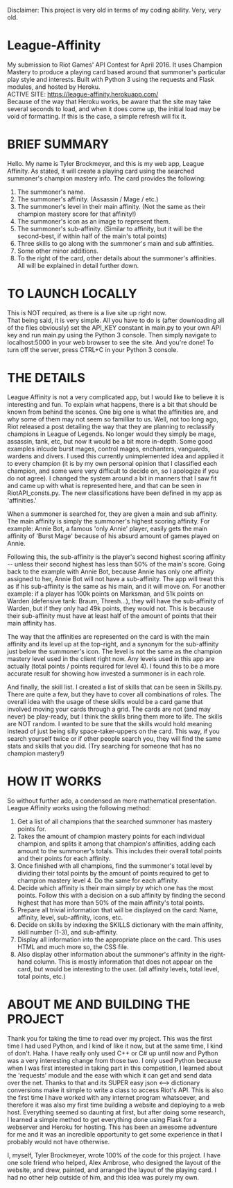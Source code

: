 Disclaimer: This project is very old in terms of my coding ability. Very, very old.

# League-Affinity
My submission to Riot Games' API Contest for April 2016. It uses Champion Mastery to produce a playing card based around that summoner's particular play style and interests. Built with Python 3 using the requests and Flask modules, and hosted by Heroku.  
ACTIVE SITE: https://league-affinity.herokuapp.com/  
Because of the way that Heroku works, be aware that the site may take several seconds to load, and when it does come up, the initial load may be void of formatting. If this is the case, a simple refresh will fix it.

# BRIEF SUMMARY
Hello. My name is Tyler Brockmeyer, and this is my web app, League Affinity. As stated, it will create a playing card using the searched summoner's champion mastery info. The card provides the following:  
1. The summoner's name.  
2. The summoner's affinity. (Assassin / Mage / etc.)  
3. The summoner's level in their main affinity. (Not the same as their champion mastery score for that affinity!)  
4. The summoner's icon as an image to represent them.  
5. The summoner's sub-affinity. (Similar to affinity, but it will be the second-best, if within half of the main's total points)  
6. Three skills to go along with the summoner's main and sub affinities.  
7. Some other minor additions.  
8. To the right of the card, other details about the summoner's affinities.  
All will be explained in detail further down.


# TO LAUNCH LOCALLY
This is NOT required, as there is a live site up right now.  
That being said, it is very simple. All you have to do is (after downloading all of the files obviously) set the API_KEY constant in main.py to your own API key and run main.py using the Python 3 console. Then simply navigate to localhost:5000 in your web browser to see the site. And you're done! To turn off the server, press CTRL+C in your Python 3 console.


# THE DETAILS
League Affinity is not a very complicated app, but I would like to believe it is interesting and fun. To explain what happens, there is a bit that should be known from behind the scenes. One big one is what the affinities are, and why some of them may not seem so familliar to us. Well, not too long ago, Riot released a post detailing the way that they are planning to reclassify champions in League of Legends. No longer would they simply be mage, assassin, tank, etc, but now it would be a bit more in-depth. Some good examples inlcude burst mages, control mages, enchanters, vanguards, wardens and divers. I used this currently unimplemented idea and applied it to every champion (it is by my own personal opinion that I classified each champion, and some were very difficult to decide on, so I apologize if you do not agree). I changed the system around a bit in manners that I saw fit and came up with what is represented here, and that can be seen in RiotAPI_consts.py. The new classifications have been defined in my app as 'affinities.' 

When a summoner is searched for, they are given a main and sub affinity. The main affinity is simply the summoner's highest scoring affinity. For example: Annie Bot, a famous 'only Annie' player, easily gets the main affinity of 'Burst Mage' because of his absurd amount of games played on Annie. 

Following this, the sub-affinity is the player's second highest scoring affinity -- unless their second highest has less than 50% of the main's score. Going back to the example with Annie Bot, because Annie has only one affinity assigned to her, Annie Bot will not have a sub-affinity. The app will treat this as if his sub-affinity is the same as his main, and it will move on. For another example: if a player has 100k points on Marksman, and 51k points on Warden (defensive tank: Braum, Thresh...), they will have the sub-affinity of Warden, but if they only had 49k points, they would not. This is because their sub-affinity must have at least half of the amount of points that their main affinity has.

The way that the affinities are represented on the card is with the main affinity and its level up at the top-right, and a synonym for the sub-affinity just below the summoner's icon. The level is not the same as the champion mastery level used in the client right now. Any levels used in this app are actually (total points / points required for level 4). I found this to be a more accurate result for showing how invested a summoner is in each role.

And finally, the skill list. I created a list of skills that can be seen in Skills.py. There are quite a few, but they have to cover all combinations of roles. The overall idea with the usage of these skills would be a card game that involved moving your cards through a grid. The cards are not (and may never) be play-ready, but I think the skills bring them more to life. The skills are NOT random. I wanted to be sure that the skills would hold meaning instead of just being silly space-taker-uppers on the card. This way, if you search yourself twice or if other people search you, they will find the same stats and skills that you did. (Try searching for someone that has no champion mastery!)


# HOW IT WORKS
So without further ado, a condensed an more mathematical presentation. League Affinity works using the following method:  
1. Get a list of all champions that the searched summoner has mastery points for.  
2. Takes the amount of champion mastery points for each individual champion, and splits it among that champion's affinities, adding each amount to the summoner's totals. This includes their overall total points and their points for each affinity.  
3. Once finished with all champions, find the summoner's total level by dividing their total points by the amount of points required to get to champion mastery level 4. Do the same for each affinity.  
4. Decide which affinity is their main simply by which one has the most points. Follow this with a decision on a sub affinity by finding the second highest that has more than 50% of the main affinity's total points.  
5. Prepare all trivial information that will be displayed on the card: Name, affinity, level, sub-affinity, icons, etc.  
6. Decide on skills by indexing the SKILLS dictionary with the main affinity, skill number (1-3), and sub-affinity.  
7. Display all information into the appropriate place on the card. This uses HTML and much more so, the CSS file.  
8. Also display other information about the summoner's affinity in the right-hand column. This is mostly information that does not appear on the card, but would be interesting to the user. (all affinity levels, total level, total points, etc.)
  

# ABOUT ME AND BUILDING THE PROJECT
Thank you for taking the time to read over my project. This was the first time I had used Python, and I kind of like it now, but at the same time, I kind of don't. Haha. I have really only used C++ or C# up until now and Python was a very interesting change from those two. I only used Python because when I was first interested in taking part in this competition, I learned about the 'requests' module and the ease with which it can get and send data over the net. Thanks to that and its SUPER easy json <--> dictionary conversions make it simple to write a class to access Riot's API. This is also the first time I have worked with any internet program whatsoever, and therefore it was also my first time building a website and deploying to a web host. Everything seemed so daunting at first, but after doing some research, I learned a simple method to get everything done using Flask for a webserver and Heroku for hosting. This has been an awesome adventure for me and it was an incredible opportunity to get some experience in that I probably would not have otherwise.

I, myself, Tyler Brockmeyer, wrote 100% of the code for this project. I have one sole friend who helped, Alex Ambrose, who designed the layout of the website, and drew, painted, and arranged the layout of the playing card. I had no other help outside of him, and this idea was purely my own.
